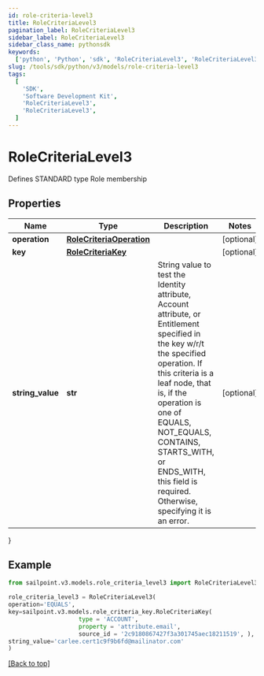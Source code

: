 ```yaml
---
id: role-criteria-level3
title: RoleCriteriaLevel3
pagination_label: RoleCriteriaLevel3
sidebar_label: RoleCriteriaLevel3
sidebar_class_name: pythonsdk
keywords:
  ['python', 'Python', 'sdk', 'RoleCriteriaLevel3', 'RoleCriteriaLevel3']
slug: /tools/sdk/python/v3/models/role-criteria-level3
tags:
  [
    'SDK',
    'Software Development Kit',
    'RoleCriteriaLevel3',
    'RoleCriteriaLevel3',
  ]
---
```


# RoleCriteriaLevel3

Defines STANDARD type Role membership

## Properties

| Name | Type | Description | Notes |
| --- | --- | --- | --- |
| **operation** | [**RoleCriteriaOperation**](role-criteria-operation) |  | [optional] |
| **key** | [**RoleCriteriaKey**](role-criteria-key) |  | [optional] |
| **string_value** | **str** | String value to test the Identity attribute, Account attribute, or Entitlement specified in the key w/r/t the specified operation. If this criteria is a leaf node, that is, if the operation is one of EQUALS, NOT_EQUALS, CONTAINS, STARTS_WITH, or ENDS_WITH, this field is required. Otherwise, specifying it is an error. | [optional] |

}

## Example

```python
from sailpoint.v3.models.role_criteria_level3 import RoleCriteriaLevel3

role_criteria_level3 = RoleCriteriaLevel3(
operation='EQUALS',
key=sailpoint.v3.models.role_criteria_key.RoleCriteriaKey(
                    type = 'ACCOUNT',
                    property = 'attribute.email',
                    source_id = '2c9180867427f3a301745aec18211519', ),
string_value='carlee.cert1c9f9b6fd@mailinator.com'
)

```

[[Back to top]](#)
